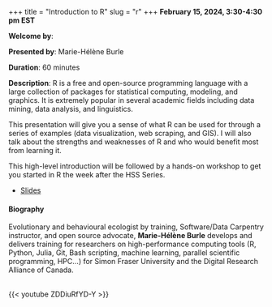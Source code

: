 +++
title = "Introduction to R"
slug = "r"
+++
**February 15, 2024, 3:30-4:30 pm EST**

**Welcome by**: 

**Presented by**: Marie-Hélène Burle

**Duration**: 60 minutes

**Description**: R is a free and open-source programming language with a large collection of packages for
statistical computing, modeling, and graphics. It is extremely popular in several academic fields including
data mining, data analysis, and linguistics.

This presentation will give you a sense of what R can be used for through a series of examples (data
visualization, web scraping, and GIS). I will also talk about the strengths and weaknesses of R and who would
benefit most from learning it.

This high-level introduction will be followed by a hands-on workshop to get you started in R the week after
the HSS Series.

* [Slides](https://mint.westdri.ca/r/ws_r_demo_slides)

#### Biography

Evolutionary and behavioural ecologist by training, Software/Data
Carpentry instructor, and open source advocate, **Marie-Hélène
Burle** develops and delivers training for researchers on
high-performance computing tools (R, Python, Julia, Git, Bash
scripting, machine learning, parallel scientific programming, HPC…)
for Simon Fraser University and the Digital Research Alliance of Canada.

<br>
{{< youtube ZDDiuRfYD-Y >}}

